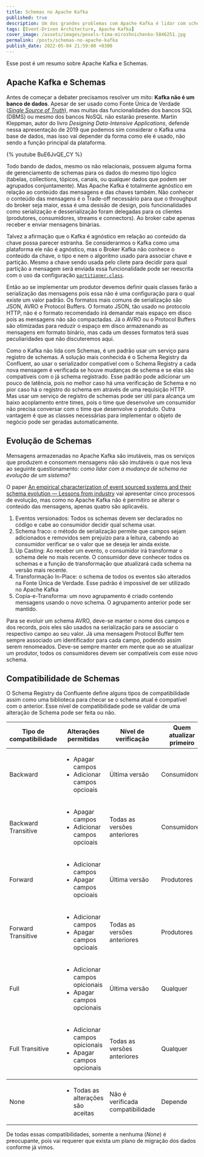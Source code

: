 ```yaml
---
title: Schemas no Apache Kafka
published: true
description: Um dos grandes problemas com Apache Kafka é lidar com schema das mensagens. Nesse post vou levantar alguns problemas e algumas soluções.
tags: [Event-Driven Architecture, Apache Kafka]
cover_image: /assets/images/pexels-tima-miroshnichenko-5846251.jpg
permalink: /posts/schemas-no-apache-kafka
publish_date: 2022-05-04 21:59:00 +0300
---
```


Esse post é um resumo sobre Apache Kafka e Schemas.

## Apache Kafka e Schemas

Antes de começar a debater precisamos resolver um mito: **Kafka não é um banco de dados**. Apesar de ser usado como Fonte Única de Verdade ([_Single Source of Truth_](https://en.wikipedia.org/wiki/Single_source_of_truth)), mas muitas das funcionalidades dos bancos SQL (DBMS) ou mesmo dos bancos NoSQL não estarão presente. Martin Kleppman, autor do livro _Designing Data-Intensive Applications_, defende nessa apresentação de 2019 que podemos sim considerar o Kafka uma base de dados, mas isso vai depender da forma como ele é usado, não sendo a função principal da plataforma.

{% youtube BuE6JvQE_CY %}

Todo bando de dados, mesmo os não relacionais, possuem alguma forma de gerenciamento de schemas para os dados do mesmo tipo lógico (tabelas, collections, tópicos, canais, ou qualquer dados que podem ser agrupados conjuntamente). Mas Apache Kafka é totalmente agnóstico em relação ao conteúdo das mensagens e das chaves também. Não conhecer o conteúdo das mensagens é o Trade-off necessário para que o throughput do broker seja maior, essa é uma desisão de design, pois funcionalidades como serialização e desserialização foram delegadas para os clientes (produtores, consumidores, streams e connectors). Ao broker cabe apenas receber e enviar mensagens binárias.

Talvez a afirmação que o Kafka é agnóstico em relação ao conteúdo da chave possa parecer estranha. Se considerarmos o Kafka como uma plataforma ele não é agnóstico, mas o Broker Kafka não conhece o conteúdo da chave, o tipo e nem o algoritmo usado para associar chave e partição. Mesmo a chave sendo usada pelo cliete para decidir para qual partição a mensagem será enviada essa funcionalidade pode ser reescrita com o uso da configuração [`partitioner.class`](https://kafka.apache.org/documentation/#producerconfigs_partitioner.class).

Então ao se implementar um produtor devemos definir quais classes farão a serialização das mensagens pois essa não é uma configuração para o qual existe um valor padrão. Os formatos mais comuns de serialização são JSON, AVRO e Protocol Buffers. O formato JSON, tão usado no protocolo HTTP, não é o formato recomendado irá demandar mais espaço em disco pois as mensagens não são compactadas. Já o AVRO ou o Protocol Buffers são otimizadas para reduzir o espaço em disco armazenando as mensagens em formato binário, mas cada um desses formatos terá suas peculiaridades que não discuteremos aqui.

Como o Kafka não lida com Schemas, é um padrão usar um serviço para registro de schemas. A solução mais conhecida é o Schema Registry da Confluent, ao usar o serializador compatível com o Schema Registry a cada nova mensagem é verificada se houve mudanças de schema e se elas são compatíveis com o já schema registrado. Esse padrão pode adicionar um pouco de latência, pois no melhor caso há uma verificação de Schema e no pior caso há o registro do schema em através de uma requisição HTTP. Mas usar um serviço de registro de schemas pode ser útil para alcança um baixo acoplamento entre times, pois o time que desenvolve um consumidor não precisa conversar com o time que desenvolve o produto. Outra vantagem é que as classes necessárias para implementar o objeto de negócio pode ser geradas automaticamente.

## Evolução de Schemas

Mensagens armazenadas no Apache Kafka são imutáveis, mas os serviços que produzem e consomem mensagens não são imutáveis o que nos leva ao seguinte questionamento: _como lidar com a mudança de schema na evolução de um sistema?_

O paper [An empirical characterization of event sourced systems and their schema evolution — Lessons from industry](https://www.sciencedirect.com/science/article/pii/S0164121221000674#b26) vai apresentar cinco processos de evolução, mas como no Apache Kafka não é permitiro se alterar o conteúdo das mensagens, apenas quatro são aplicavéis.

1. Eventos versionados: Todos os schemas devem ser declarados no código e cabe ao consumidor decidir qual schema usar.
2. Schema fraco: o método de serialização permite que campos sejam adicionados e removidos sem prejuízo para a leitura, cabendo ao consumidor verificar se o valor que se deseja ler ainda existe.
3. Up Casting: Ao receber um evento, o consumidor irá transformar o schema dele no mais recente. O consumidor deve conhecer todos os schemas e a função de transformação que atualizará cada schema na versão mais recente.
4. Transformação In-Place: o schema de todos os eventos são alterados na Fonte Única de Verdade. Esse padrão é impossível de ser utilizado no Apache Kafka
5. Copia-e-Transforma: um novo agrupamento é criado contendo mensagens usando o novo schema. O agrupamento anterior pode ser mantido.

Para se evoluir um schema AVRO, deve-se manter o nome dos campos e dos records, pois eles são usados na serialização para se associar o respectivo campo ao seu valor. Já uma mensagem Protocol Buffer tem sempre associado um identificador para cada campo, podendo assim serem renomeados. Deve-se sempre manter em mente que ao se atualizar um produtor, todos os consumidores devem ser compatíveis com esse novo schema.

## Compatibilidade de Schemas

O Schema Registry da Confluente define alguns tipos de compatibilidade assim como uma biblioteca para checar se o schema atual é compatível com o anterior. Esse nível de compatibilidade pode se validar de uma alteração de Schema pode ser feita ou não.

<table>
  <thead>
    <tr>
      <th>Tipo de compatibilidade</th>
      <th>Alterações permitidas</th>
      <th>Nível de verificação</th>
      <th>Quem atualizar primeiro</th>
    </tr>
  </thead>
  <tbody>
    <tr>
      <td>Backward</td>
      <td>
        <div>
            <ul>
                <li>Apagar campos</li>
                <li>Adicionar campos opcioais</li>
            </ul>
        </div>
      </td>
      <td>Última versão</td>
      <td>Consumidores</td>
    </tr>
    <tr>
      <td>Backward Transitive</td>
      <td>
        <div>
            <ul>
                <li>Apagar campos</li>
                <li>Adicionar campos opcioais</li>
            </ul>
        </div>
      </td>
      <td>Todas as versões anteriores</td>
      <td>Consumidores</td>
    </tr>
    <tr>
      <td>Forward</td>
      <td>
        <div>
            <ul>
                <li>Adicionar campos</li>
                <li>Apagar campos opcioais</li>
            </ul>
        </div>
      </td>
      <td>Última versão</td>
      <td>Produtores</td>
    </tr>
    <tr>
      <td>Forward Transitive</td>
      <td>
        <div>
            <ul>
                <li>Adicionar campos</li>
                <li>Apagar campos opcioais</li>
            </ul>
        </div>
      </td>
      <td>Todas as versões anteriores</td>
      <td>Produtores</td>
    </tr>
    <tr>
      <td>Full</td>
      <td>
        <div>
            <ul>
                <li>Adicionar campos opicionais</li>
                <li>Apagar campos opcionais</li>
            </ul>
        </div>
      </td>
      <td>Última versão</td>
      <td>Qualquer</td>
    </tr>
    <tr>
      <td>Full Transitive</td>
      <td>
        <div>
          <ul>
            <li>Adicionar campos opicionais</li>
            <li>Apagar campos opcionais</li>
          </ul>
        </div>
      <td>Todas as versões anteriores</td>
      <td>Qualquer</td>
    </tr>
  </tbody>
  <tbody>
    <tr>
      <td>None</td>
      <td>
        <div>
          <ul>
            <li>Todas as alterações são aceitas</li>
          </ul>
        </div>
      </td>
      <td>Não é verificada compatibilidade</td>
      <td>Depende</td>
    </tr>
  </tbody>
</table>

De todas essas compatibilidades, somente a nenhuma (_None_) é preocupante, pois vai requerer que exista um plano de migração dos dados conforme já vimos.